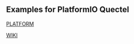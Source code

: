 ## Examples for PlatformIO Quectel 

[PLATFORM](https://github.com/Wiz-IO/platform-quectel)

[WIKI](https://github.com/Wiz-IO/platform-quectel/wiki/PLATFORM-QUECTEL)
